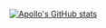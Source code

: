 [![Apollo's GitHub stats](https://github-readme-stats.vercel.app/api?username=Apollointhehouse)](https://github.com/anuraghazra/github-readme-stats&?theme=tokyonight&show_icons=true)
